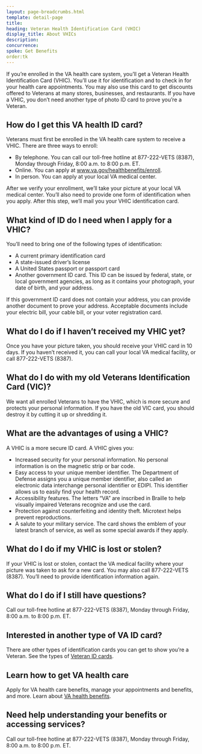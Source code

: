 ```yaml
---
layout: page-breadcrumbs.html
template: detail-page
title: 
heading: Veteran Health Identification Card (VHIC)
display_title: About VHICs
description: 
concurrence: 
spoke: Get Benefits
order:tk 
---
```


<div class="va-introtext">
  
If you’re enrolled in the VA health care system, you’ll get a Veteran Health Identification 
Card (VHIC). You’ll use it for identification and to check in for your health care appointments. 
You may also use this card to get discounts offered to Veterans at many stores, businesses, 
and restaurants. If you have a VHIC, you don’t need another type of photo ID card to prove you’re a Veteran.

</div>

## How do I get this VA health ID card?

Veterans must first be enrolled in the VA health care system to receive a VHIC. There are three ways to enroll:

-	By telephone. You can call our toll-free hotline at 877-222-VETS (8387), Monday through Friday, 8:00 a.m. to 8:00 p.m. ET. 
- Online. You can apply at www.va.gov/healthbenefits/enroll.
-	In person. You can apply at your local VA medical center.

After we verify your enrollment, we’ll take your picture at your local VA medical center. 
You’ll also need to provide one form of identification when you apply. After this step, 
we’ll mail you your VHIC identification card.

## What kind of ID do I need when I apply for a VHIC?

You’ll need to bring one of the following types of identification:

- A current primary identification card
- A state-issued driver’s license
- A United States passport or passport card
- Another government ID card. This ID can be issued by federal, state, or local government agencies, 
as long as it contains your photograph, your date of birth, and your address. 

If this government ID card does not contain your address, you can provide another document 
to prove your address. Acceptable documents include your electric bill, your cable bill, or 
your voter registration card.

## What do I do if I haven’t received my VHIC yet?

Once you have your picture taken, you should receive your VHIC card in 10 days. 
If you haven’t received it, you can call your local VA medical facility, or call 877-222-VETS (8387).

## What do I do with my old Veterans Identification Card (VIC)?

We want all enrolled Veterans to have the VHIC, which is more secure and protects 
your personal information. If you have the old VIC card, you should destroy it by cutting 
it up or shredding it.

## What are the advantages of using a VHIC?

A VHIC is a more secure ID card. A VHIC gives you:

- Increased security for your personal information. No personal information is on the magnetic strip or bar code.
- Easy access to your unique member identifier. The Department of Defense assigns you a unique member identifier, 
also called an electronic data interchange personal identifier or EDIPI. This identifier allows us to easily 
find your health record.
- Accessibility features. The letters “VA” are inscribed in Braille to help visually impaired Veterans 
recognize and use the card.
- Protection against counterfeiting and identity theft. Microtext helps prevent reproductions.
- A salute to your military service. The card shows the emblem of your latest branch of service, 
as well as some special awards if they apply.

## What do I do if my VHIC is lost or stolen?
If your VHIC is lost or stolen, contact the VA medical facility where your picture 
was taken to ask for a new card. You may also call 877-222-VETS (8387). You’ll need to
provide identification information again.

## What do I do if I still have questions?

Call our toll-free hotline at 877-222-VETS (8387), Monday through Friday, 8:00 a.m. to 8:00 p.m. ET. 

## Interested in another type of VA ID card?

There are other types of identification cards you can get to show you’re a Veteran. 
See the types of [Veteran ID cards](https://www.va.gov/records/get-veteran-id-cards/).

## Learn how to get VA health care

Apply for VA health care benefits, manage your appointments and benefits, and more. 
Learn about [VA health benefits](https://www.va.gov/health-care/).

## Need help understanding your benefits or accessing services?

Call our toll-free hotline at 877-222-VETS (8387), Monday through Friday, 8:00 a.m. to 8:00 p.m. ET. 
